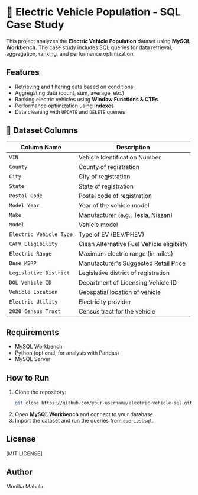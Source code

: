 # 🚗 Electric Vehicle Population - SQL Case Study

This project analyzes the **Electric Vehicle Population** dataset using **MySQL Workbench**. The case study includes SQL queries for data retrieval, aggregation, ranking, and performance optimization.

## Features
- Retrieving and filtering data based on conditions
- Aggregating data (count, sum, average, etc.)
- Ranking electric vehicles using **Window Functions & CTEs**
- Performance optimization using **Indexes**
- Data cleaning with `UPDATE` and `DELETE` queries

## 📂 Dataset Columns
| Column Name                        | Description |
|-------------------------------------|-------------|
| `VIN`                               | Vehicle Identification Number |
| `County`                            | County of registration |
| `City`                              | City of registration |
| `State`                             | State of registration |
| `Postal Code`                       | Postal code of registration |
| `Model Year`                        | Year of the vehicle model |
| `Make`                              | Manufacturer (e.g., Tesla, Nissan) |
| `Model`                             | Vehicle model |
| `Electric Vehicle Type`             | Type of EV (BEV/PHEV) |
| `CAFV Eligibility`                  | Clean Alternative Fuel Vehicle eligibility |
| `Electric Range`                    | Maximum electric range (in miles) |
| `Base MSRP`                         | Manufacturer's Suggested Retail Price |
| `Legislative District`              | Legislative district of registration |
| `DOL Vehicle ID`                    | Department of Licensing Vehicle ID |
| `Vehicle Location`                  | Geospatial location of vehicle |
| `Electric Utility`                   | Electricity provider |
| `2020 Census Tract`                 | Census tract for the vehicle |

## Requirements
- MySQL Workbench
- Python (optional, for analysis with Pandas)
- MySQL Server

## How to Run
1. Clone the repository:
   ```bash
   git clone https://github.com/your-username/electric-vehicle-sql.git
   ```
2. Open **MySQL Workbench** and connect to your database.
3. Import the dataset and run the queries from `queries.sql`.

## License
[MIT LICENSE] 

## Author 
Monika Mahala

